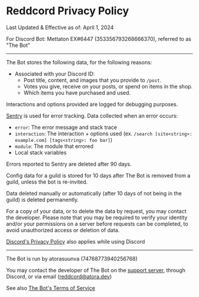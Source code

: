 # Reddcord Privacy Policy

Last Updated & Effective as of: April 1, 2024

For Discord Bot: Mettaton EX#6447 (353356793268666370), referred to as "The Bot"

---

The Bot stores the following data, for the following reasons:

- Associated with your Discord ID:
  - Post title, content, and images that you provide to `/post`.
  - Votes you give, receive on your posts, or spend on items in the shop.
  - Which items you have purchased and used.

Interactions and options provided are logged for debugging purposes.

[Sentry](https://sentry.io) is used for error tracking. Data collected when an error occurs:

- `error`: The error message and stack trace
- `interaction`: The interaction + options used (ex. `/search [site<string>: example.com] [tags<string>: foo bar]`)
- `module`: The module that errored
- Local stack variables

Errors reported to Sentry are deleted after 90 days.

Config data for a guild is stored for 10 days after The Bot is removed from a guild, unless the bot is re-invited.

Data deleted manually or automatically (after 10 days of not being in the guild) is deleted permanently.

For a copy of your data, or to delete the data by request, you may contact the developer. Please note that you may be required to verify your identity and/or your permissions on a server before requests can be completed, to avoid unauthorized access or deletion of data.

[Discord's Privacy Policy](https://discord.com/privacy) also applies while using Discord

---

The Bot is run by atorasuunva (74768773940256768)

You may contact the developer of The Bot on the [support server](https://discord.gg/8K3uCfb), through Discord, or via email (reddcord@atora.dev)

See also [The Bot's Terms of Service](./tos.md)
